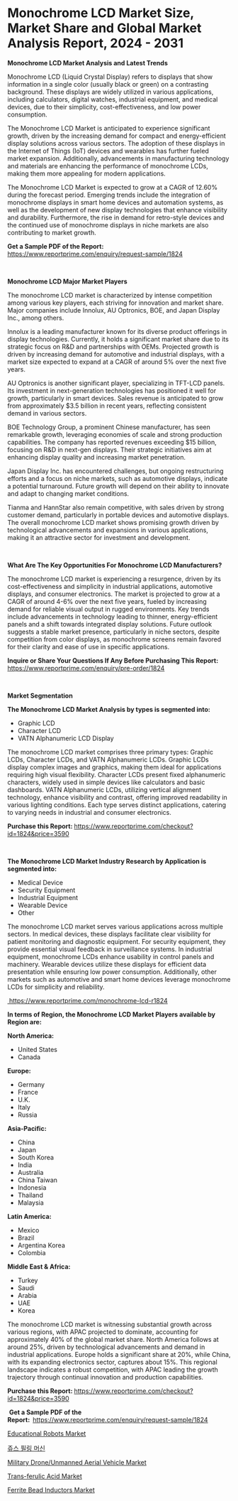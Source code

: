 <p><h1>Monochrome LCD Market Size, Market Share and Global Market Analysis Report, 2024 - 2031</h1></p><p><strong>Monochrome LCD Market Analysis and Latest Trends</strong></p>
<p><p>Monochrome LCD (Liquid Crystal Display) refers to displays that show information in a single color (usually black or green) on a contrasting background. These displays are widely utilized in various applications, including calculators, digital watches, industrial equipment, and medical devices, due to their simplicity, cost-effectiveness, and low power consumption.</p><p>The Monochrome LCD Market is anticipated to experience significant growth, driven by the increasing demand for compact and energy-efficient display solutions across various sectors. The adoption of these displays in the Internet of Things (IoT) devices and wearables has further fueled market expansion. Additionally, advancements in manufacturing technology and materials are enhancing the performance of monochrome LCDs, making them more appealing for modern applications.</p><p>The Monochrome LCD Market is expected to grow at a CAGR of 12.60% during the forecast period. Emerging trends include the integration of monochrome displays in smart home devices and automation systems, as well as the development of new display technologies that enhance visibility and durability. Furthermore, the rise in demand for retro-style devices and the continued use of monochrome displays in niche markets are also contributing to market growth.</p></p>
<p><strong>Get a Sample PDF of the Report:&nbsp;</strong> <a href="https://www.reportprime.com/enquiry/request-sample/1824">https://www.reportprime.com/enquiry/request-sample/1824</a></p>
<p>&nbsp;</p>
<p><strong>Monochrome LCD Major Market Players</strong></p>
<p><p>The monochrome LCD market is characterized by intense competition among various key players, each striving for innovation and market share. Major companies include Innolux, AU Optronics, BOE, and Japan Display Inc., among others.</p><p>Innolux is a leading manufacturer known for its diverse product offerings in display technologies. Currently, it holds a significant market share due to its strategic focus on R&D and partnerships with OEMs. Projected growth is driven by increasing demand for automotive and industrial displays, with a market size expected to expand at a CAGR of around 5% over the next five years.</p><p>AU Optronics is another significant player, specializing in TFT-LCD panels. Its investment in next-generation technologies has positioned it well for growth, particularly in smart devices. Sales revenue is anticipated to grow from approximately $3.5 billion in recent years, reflecting consistent demand in various sectors.</p><p>BOE Technology Group, a prominent Chinese manufacturer, has seen remarkable growth, leveraging economies of scale and strong production capabilities. The company has reported revenues exceeding $15 billion, focusing on R&D in next-gen displays. Their strategic initiatives aim at enhancing display quality and increasing market penetration.</p><p>Japan Display Inc. has encountered challenges, but ongoing restructuring efforts and a focus on niche markets, such as automotive displays, indicate a potential turnaround. Future growth will depend on their ability to innovate and adapt to changing market conditions.</p><p>Tianma and HannStar also remain competitive, with sales driven by strong customer demand, particularly in portable devices and automotive displays. The overall monochrome LCD market shows promising growth driven by technological advancements and expansions in various applications, making it an attractive sector for investment and development.</p></p>
<p>&nbsp;</p>
<p><strong>What Are The Key Opportunities For Monochrome LCD Manufacturers?</strong></p>
<p><p>The monochrome LCD market is experiencing a resurgence, driven by its cost-effectiveness and simplicity in industrial applications, automotive displays, and consumer electronics. The market is projected to grow at a CAGR of around 4-6% over the next five years, fueled by increasing demand for reliable visual output in rugged environments. Key trends include advancements in technology leading to thinner, energy-efficient panels and a shift towards integrated display solutions. Future outlook suggests a stable market presence, particularly in niche sectors, despite competition from color displays, as monochrome screens remain favored for their clarity and ease of use in specific applications.</p></p>
<p><strong>Inquire or Share Your Questions If Any Before Purchasing This Report:</strong> <a href="https://www.reportprime.com/enquiry/pre-order/1824">https://www.reportprime.com/enquiry/pre-order/1824</a></p>
<p>&nbsp;</p>
<p><strong>Market Segmentation</strong></p>
<p><strong>The Monochrome LCD Market Analysis by types is segmented into:</strong></p>
<p><ul><li>Graphic LCD</li><li>Character LCD</li><li>VATN Alphanumeric LCD Display</li></ul></p>
<p><p>The monochrome LCD market comprises three primary types: Graphic LCDs, Character LCDs, and VATN Alphanumeric LCDs. Graphic LCDs display complex images and graphics, making them ideal for applications requiring high visual flexibility. Character LCDs present fixed alphanumeric characters, widely used in simple devices like calculators and basic dashboards. VATN Alphanumeric LCDs, utilizing vertical alignment technology, enhance visibility and contrast, offering improved readability in various lighting conditions. Each type serves distinct applications, catering to varying needs in industrial and consumer electronics.</p></p>
<p><strong>Purchase this Report:&nbsp;</strong><a href="https://www.reportprime.com/checkout?id=1824&price=3590">https://www.reportprime.com/checkout?id=1824&price=3590</a></p>
<p>&nbsp;</p>
<p><strong>The Monochrome LCD Market Industry Research by Application is segmented into:</strong></p>
<p><ul><li>Medical Device</li><li>Security Equipment</li><li>Industrial Equipment</li><li>Wearable Device</li><li>Other</li></ul></p>
<p><p>The monochrome LCD market serves various applications across multiple sectors. In medical devices, these displays facilitate clear visibility for patient monitoring and diagnostic equipment. For security equipment, they provide essential visual feedback in surveillance systems. In industrial equipment, monochrome LCDs enhance usability in control panels and machinery. Wearable devices utilize these displays for efficient data presentation while ensuring low power consumption. Additionally, other markets such as automotive and smart home devices leverage monochrome LCDs for simplicity and reliability.</p></p>
<p><a href="https://www.reportprime.com/monochrome-lcd-r1824">&nbsp;https://www.reportprime.com/monochrome-lcd-r1824</a></p>
<p><strong>In terms of Region, the Monochrome LCD Market Players available by Region are:</strong></p>
<p>
    <p> <strong> North America: </strong>
        <ul>
            <li>United States</li>
            <li>Canada</li>
        </ul>
        </p> 
    <p> <strong> Europe: </strong>
        <ul>
            <li>Germany</li>
            <li>France</li>
            <li>U.K.</li>
            <li>Italy</li>
            <li>Russia</li>
        </ul>
        </p> 
    <p> <strong> Asia-Pacific: </strong>
        <ul>
            <li>China</li>
            <li>Japan</li>
            <li>South Korea</li>
            <li>India</li>
            <li>Australia</li>
            <li>China Taiwan</li>
            <li>Indonesia</li>
            <li>Thailand</li>
            <li>Malaysia</li>
        </ul>
        </p> 
    <p> <strong> Latin America: </strong>
        <ul>
            <li>Mexico</li>
            <li>Brazil</li>
            <li>Argentina Korea</li>
            <li>Colombia</li>
        </ul>
        </p> 
    <p> <strong> Middle East & Africa: </strong>
        <ul>
            <li>Turkey</li>
            <li>Saudi</li>
            <li>Arabia</li>
            <li>UAE</li>
            <li>Korea</li>
        </ul>
    </p>
    </p>
<p><p>The monochrome LCD market is witnessing substantial growth across various regions, with APAC projected to dominate, accounting for approximately 40% of the global market share. North America follows at around 25%, driven by technological advancements and demand in industrial applications. Europe holds a significant share at 20%, while China, with its expanding electronics sector, captures about 15%. This regional landscape indicates a robust competition, with APAC leading the growth trajectory through continual innovation and production capabilities.</p></p>
<p><strong>Purchase this Report: </strong><a href="https://www.reportprime.com/checkout?id=1824&price=3590">https://www.reportprime.com/checkout?id=1824&price=3590</a></p>
<p>&nbsp;<strong>Get a Sample PDF of the Report:&nbsp;&nbsp;</strong><a href="https://www.reportprime.com/enquiry/request-sample/1824">https://www.reportprime.com/enquiry/request-sample/1824</a></p>
<p><strong></strong></p>
<p><p><a href="https://www.linkedin.com/pulse/insights-educational-robots-market-size-which-expanding-102-nqwnf?trackingId=XzcMLHbpSWKjsULjlEGGmw%3D%3D">Educational Robots Market</a></p><p><a href="https://medium.com/@hossainvi014/%EC%A3%BC%EC%8A%A4-%EC%B6%A9%EC%A0%84%EA%B8%B0-%EC%8B%9C%EC%9E%A5-%EB%8F%99%ED%96%A5-%EB%B0%8F-%EC%84%B1%EC%9E%A5-%EB%8F%99%EC%9D%B8%EC%9D%84-%EB%B6%84%EC%84%9D%ED%95%98%EA%B3%A0-2024%EB%85%84%EB%B6%80%ED%84%B0-2031%EB%85%84%EA%B9%8C%EC%A7%80%EC%9D%98-%EC%98%88%EC%B8%A1-58b3f5dcd9d8">쥬스 필링 머신</a></p><p><a href="https://issuu.com/reportprime-2/docs/military-droneunmanned-aerial-vehic_4df8576d70f30b">Military Drone/Unmanned Aerial Vehicle Market</a></p><p><a href="https://medium.com/@sdonald04328/charting-the-future-comprehensive-analysis-of-the-global-trans-ferulic-acid-market-2024-2031-f8a7e796ce75">Trans-ferulic Acid Market</a></p><p><a href="https://github.com/marloy8/Market-Research-Report-List-6/blob/main/ferrite-bead-inductors-market.md">Ferrite Bead Inductors Market</a></p></p>